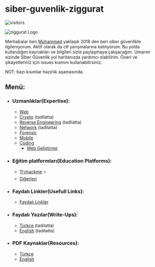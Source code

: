# siber-guvenlik-ziggurat
 ![visitors](https://visitor-badge.laobi.icu/badge?page_id=mel4mi.siber-guvenlik-ziggurat)
 <p></p>
<img alt="ziggurat Logo" src="https://github.com/mel4mi/siber-guvenlik-ziggurat/blob/main/Depo/resimler/ziggurat-preview.png" />

Merhabalar ben [Muhammed](https://www.linkedin.com/in/muhammed-uzuner/) yaklaşık 2018 den beri siber güvenlikle ilgileniyorum. Aktif olarak da ctf yarışmalarına katılıyorum. Bu yolda kullandığım kaynakları ve bilgileri sizle paylaşmaya çalışacağım. Umarım sizinde Siber Güvenlik yol haritanızda yardımcı olabilirim. Öneri ve şikayetleriniz için issues kısmını kullanabilirsiniz.

NOT: bazı kısımlar hazırlık aşamasında.


## Menü:
  * ### Uzmanlıklar(Expertise):
     * [ Web](/Depo/uzmanlıklar/Web)
     * [ Crypto](/Depo/uzmanlıklar/Crypto) (tadilatta)
     * [ Reverse Engineering](/Depo/uzmanlıklar/Reverse_Engineering) (tadilatta)
     * [ Network](/Depo/uzmanlıklar/Network) (tadilatta)
     * [ Forensic](/Depo/uzmanlıklar/Forensic)
     * [ Mobile ](/Depo/uzmanlıklar/Mobile) 
     * [ Coding](/Depo/uzmanlıklar/Coding) 
       * [ Web Geliştirme](/Depo/uzmanlıklar/Coding/Web)
     
  * ### Eğitim platformları(Education Platforms):
     * [ Tryhackme](https://www.tryhackme.com) :star:
     * [ Diğerleri](/Depo/eğitim_platformları/)   
  * ### Faydalı Linkler(Usefull Links):
     * [Faydalı Linkler](/Depo/faydali_linkler)
  * ###  Faydalı Yazılar(Write-Ups):
     * [Türkçe](/Depo/faydalı_yazılar/Türkçe) (tadilatta)
     * [English](/Depo/faydalı_yazılar/English) (tadilatta)
  * ### PDF Kaynaklar(Resources):
     * [Türkçe](/Depo/kaynaklar/turkce) 
     * [English](Depo/kaynaklar/english)

<!--
## Menü:

* [<img width="18" src="https://static-00.iconduck.com/assets.00/link-chain-icon-256x256-t8asdmp4.png" alt="link" border="0"> Faydalı Linkler](/faydalı-linkler)

* [<img width="18" src="https://static-00.iconduck.com/assets.00/link-chain-icon-256x256-t8asdmp4.png" alt="link" border="0"> Eğitim platformları](/egitim_platformlari)

* [<img width="18" src="https://static-00.iconduck.com/assets.00/link-chain-icon-256x256-t8asdmp4.png" alt="link" border="0"> Faydalı Yazılar](/faydalı-linkler)

* [<img width="18" src="https://static-00.iconduck.com/assets.00/link-chain-icon-256x256-t8asdmp4.png" alt="link" border="0"> PDF Kaynaklar](/kaynaklar)
-->
